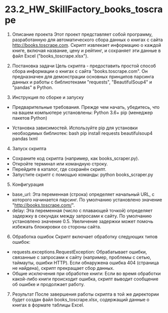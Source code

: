 # 23.2_HW_SkillFactory_books_toscrape

1. Описание проекта
Этот проект представляет собой программу, разработанную для автоматического сбора данных о книгах с сайта http://books.toscrape.com.  Скрипт извлекает информацию о каждой книге, включая название, цену и рейтинг, и сохраняет эти данные в файл Excel ("books_toscrape.xlsx").

2. Постановка задачи
Цель скрипта - предоставить простой способ сбора информации о книгах с сайта "books.toscrape.com".  Он предназначен для демонстрации основных принципов парсинга данных и работы с библиотеками "requests", "BeautifulSoup4" и "pandas" в Python.

3. Инструкция по сборке и запуску
- Предварительные требования.
Прежде чем начать, убедитесь, что на вашем компьютере установлены:
Python 3.6+
pip (менеджер пакетов Python)

- Установка зависимостей.
Используйте pip для установки необходимых библиотек:
bash
pip install requests beautifulsoup4 pandas lxml

4. Запуск скрипта
- Сохраните код скрипта (например, как books_scraper.py).
- Откройте терминал или командную строку.
- Перейдите в каталог, где сохранён скрипт.
- Запустите скрипт с помощью команды:
python books_scraper.py
    
5. Конфигурация
- base_url:  Эта переменная (строка) определяет начальный URL, с которого начинается парсинг.  По умолчанию установлено значение "http://books.toscrape.com/".
- delay:  Эта переменная (число с плавающей точкой) определяет задержку в секундах между запросами к сайту.  По умолчанию установлено значение 0.5.  Увеличение задержки может помочь избежать блокировки со стороны сайта.

6. Обработка ошибок
Скрипт включает обработку следующих типов ошибок:
- requests.exceptions.RequestException:  Обрабатывает ошибки, связанные с запросами к сайту (например, проблемы с сетью, таймауты, ошибки HTTP). Если обнаружена ошибка 404 (страница не найдена), скрипт прекращает сбор данных.
- Общие исключения при обработке книги: Если во время обработки какой-либо книги происходит ошибка, скрипт выводит сообщение об ошибке и продолжает работу.

7. Результат
После завершения работы скрипта в той же директории будет создан файл books_toscrape.xlsx, содержащий данные о книгах в формате таблицы Excel.
